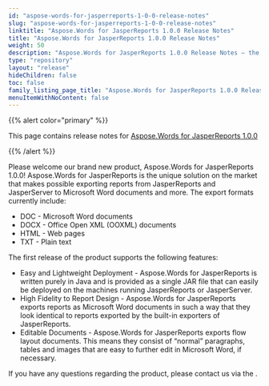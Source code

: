 ```yaml
---
id: "aspose-words-for-jasperreports-1-0-0-release-notes"
slug: "aspose-words-for-jasperreports-1-0-0-release-notes"
linktitle: "Aspose.Words for JasperReports 1.0.0 Release Notes"
title: "Aspose.Words for JasperReports 1.0.0 Release Notes"
weight: 50
description: "Aspose.Words for JasperReports 1.0.0 Release Notes – the latest updates and fixes."
type: "repository"
layout: "release"
hideChildren: false
toc: false
family_listing_page_title: "Aspose.Words for JasperReports 1.0.0 Release Notes"
menuItemWithNoContent: false
---
```


{{% alert color="primary" %}}

This page contains release notes for [Aspose.Words for JasperReports 1.0.0](https://releases.aspose.com/words/jasperreports/new-releases/aspose.words-for-jasperreports-1.0.0/)

{{% /alert %}}

Please welcome our brand new product, Aspose.Words for JasperReports 1.0.0! Aspose.Words for JasperReports is the unique solution on the market that makes possible exporting reports from JasperReports and JasperServer to Microsoft Word documents and more. The export formats currently include:

- DOC - Microsoft Word documents
- DOCX - Office Open XML (OOXML) documents
- HTML - Web pages
- TXT - Plain text

The first release of the product supports the following features:

- Easy and Lightweight Deployment - Aspose.Words for JasperReports is written purely in Java and is provided as a single JAR file that can easily be deployed on the machines running JasperReports or JasperServer.
- High Fidelity to Report Design - Aspose.Words for JasperReports exports reports as Microsoft Word documents in such a way that they look identical to reports exported by the built-in exporters of JasperReports.
- Editable Documents - Aspose.Words for JasperReports exports flow layout documents. This means they consist of “normal” paragraphs, tables and images that are easy to further edit in Microsoft Word, if necessary.

If you have any questions regarding the product, please contact us via the .
